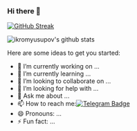 ### Hi there 👋


[![GitHub Streak](https://github-readme-streak-stats.herokuapp.com?user=ikromyusupov&theme=tokyonight_duo&hide_border=true)](https://git.io/streak-stats)

![ikromyusupov's github stats](https://github-readme-stats.vercel.app/api?username=ikromyusupov&show_icons=true&theme=tokyonight)

Here are some ideas to get you started:

- 🔭 I’m currently working on ...
- 🌱 I’m currently learning ...
- 👯 I’m looking to collaborate on ...
- 🤔 I’m looking for help with ...
- 💬 Ask me about ...
- 📫 How to reach me:[![Telegram Badge](https://img.shields.io/badge/-Telegram-blue?style=flat-square&logo=Telegram&logoColor=white&link=https://t.me/yusupovdev)](https://t.me/yusupovdev)
- 😄 Pronouns: ...
- ⚡ Fun fact: ...
